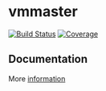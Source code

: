 # vmmaster
[![Build Status](https://travis-ci.org/sh0ked/vmmaster.svg?branch=master)](https://travis-ci.org/sh0ked/vmmaster)
[![Coverage](https://codecov.io/github/sh0ked/vmmaster/coverage.svg?branch=master)](https://codecov.io/github/sh0ked/vmmaster?branch=master)

## Documentation
More [information](http://vmmaster.readthedocs.org)
